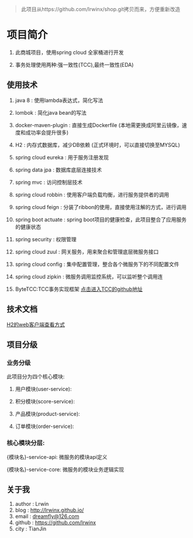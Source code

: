 > 此项目从https://github.com/lrwinx/shop.git拷贝而来，方便重新改造

# 项目简介

1. 此商城项目，使用spring cloud 全家桶进行开发

2. 事务处理使用两种:强一致性(TCC),最终一致性(EDA)


## 使用技术

1. java 8 : 使用lambda表达式，简化写法

1. lombok : 简化java bean的写法

1. docker-maven-plugin : 直接生成Dockerfile (本地需更换成阿里云镜像，速度和成功率会提升很多)

1. H2 : 内存式数据库，减少DB依赖 (正式环境时，可以直接切换至MYSQL)

1. spring cloud eureka : 用于服务注册发现

1. spring data jpa : 数据库底层连接技术

1. spring mvc : 访问控制层技术

1. spring cloud robbin : 使用客户端负载均衡，进行服务提供者的调用

1. spring cloud feign : 分装了ribbon的使用，直接使用注解的方式，进行调用

1. spring boot actuate : spring boot项目的健康检查，此项目整合了应用服务的健康状态

1. spring security : 权限管理

1. spring cloud zuul : 网关服务，用来聚合和管理底层微服务接口

1. spring cloud config : 集中配置管理，整合各个微服务下的不同配置文件

1. spring cloud zipkin : 微服务调用监控系统，可以监听整个调用连

1. ByteTCC:TCC事务实现框架 [点击进入TCC的github地址](https://github.com/liuyangming/ByteTCC/)



    
## 技术文档

[H2的web客户端查看方式](https://github.com/lrwinx/shop/wiki/h2%E6%95%B0%E6%8D%AE%E5%BA%93%E7%9A%84web%E5%AE%A2%E6%88%B7%E7%AB%AF)

## 项目分级

### 业务分级

此项目分为四个核心模块:

1. 用户模块(user-service):

1. 积分模块(score-service):

1. 产品模块(product-service):

1. 订单模块(order-service):


### 核心模块分层:

{模块名}-service-api: 微服务的模块api定义

{模块名}-service-core: 微服务的模块业务逻辑实现


## 关于我

1. author : Lrwin
1. blog : http://lrwinx.github.io/
1. email : dreamfly@126.com
1. github : https://github.com/lrwinx
1. city : TianJin



